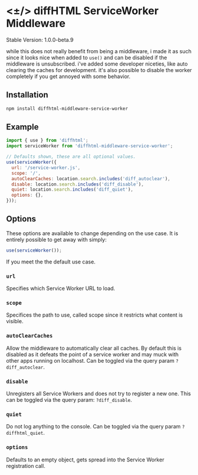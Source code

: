 # <±/> diffHTML ServiceWorker Middleware

Stable Version: 1.0.0-beta.9

while this does not really benefit from being a middleware, i made it as such
since it looks nice when added to `use()` and can be disabled if the middleware
is unsubscribed. i've added some developer niceties, like auto clearing the
caches for development. it's also possible to disable the worker completely if
you get annoyed with some behavior.

## Installation

``` sh
npm install diffhtml-middleware-service-worker
```

## Example

``` javascript
import { use } from 'diffhtml';
import serviceWorker from 'diffhtml-middleware-service-worker';

// Defaults shown, these are all optional values.
use(serviceWorker({
  url: '/service-worker.js',
  scope: '/',
  autoClearCaches: location.search.includes('diff_autoclear'),
  disable: location.search.includes('diff_disable'),
  quiet: location.search.includes('diff_quiet'),
  options: {},
}));
```

## Options

These options are available to change depending on the use case. It is
entirely possible to get away with simply:

``` javascript
use(serviceWorker());
```

If you meet the the default use case.

### `url`

Specifies which Service Worker URL to load.

### `scope`

Specifices the path to use, called scope since it restricts what content is
visible.

### `autoClearCaches`

Allow the middleware to automatically clear all caches. By default this is
disabled as it defeats the point of a service worker and may muck with other
apps running on localhost. Can be toggled via the query param
`?diff_autoclear`.

### `disable`

Unregisters all Service Workers and does not try to register a new one. This
can be toggled via the query param: `?diff_disable`.

### `quiet`

Do not log anything to the console. Can be toggled via the query param
`?diffhtml_quiet`.

### `options`

Defaults to an empty object, gets spread into the Service Worker registration
call.
